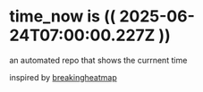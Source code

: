 # time_now is (( 2025-06-24T07:00:00.227Z ))

an automated repo that shows the currnent time

inspired by [breakingheatmap](https://github.com/breakingheatmap/breakingheatmap)
